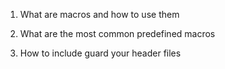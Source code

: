 
  1.   What are macros and how to use them

  2.   What are the most common predefined macros

  3.    How to include guard your header files
